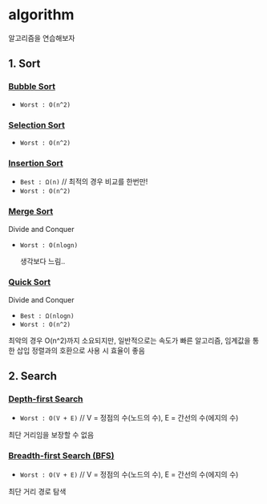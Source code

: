 # algorithm

알고리즘을 연습해보자

## 1. Sort

### [Bubble Sort](src/sort/BubbleSort.java)

* `Worst : O(n^2)`

### [Selection Sort](src/sort/SelectionSort.java)

* `Worst : O(n^2)`

### [Insertion Sort](src/sort/InsertionSort.java)

* `Best : Ω(n)` // 최적의 경우 비교를 한번만! 
* `Worst : O(n^2)`

### [Merge Sort](src/sort/MergeSort.java)

Divide and Conquer

* `Worst : O(nlogn)`

  생각보다 느림..

### [Quick Sort](src/sort/QuickSort.java)

Divide and Conquer

* `Best : Ω(nlogn)`
* `Worst : O(n^2)`

최악의 경우 O(n^2)까지 소요되지만, 일반적으로는 속도가 빠른 알고리즘, 임계값을 통한 삽입 정렬과의 호환으로 사용 시 효율이 좋음

## 2. Search

### [Depth-first Search](src/search/DFS.java)

* `Worst : O(V + E)` // V = 정점의 수(노드의 수), E = 간선의 수(에지의 수)

최단 거리임을 보장할 수 없음

### [Breadth-first Search (BFS)](src/search/BFS.java)

* `Worst : O(V + E)` // V = 정점의 수(노드의 수), E = 간선의 수(에지의 수)

최단 거리 경로 탐색





